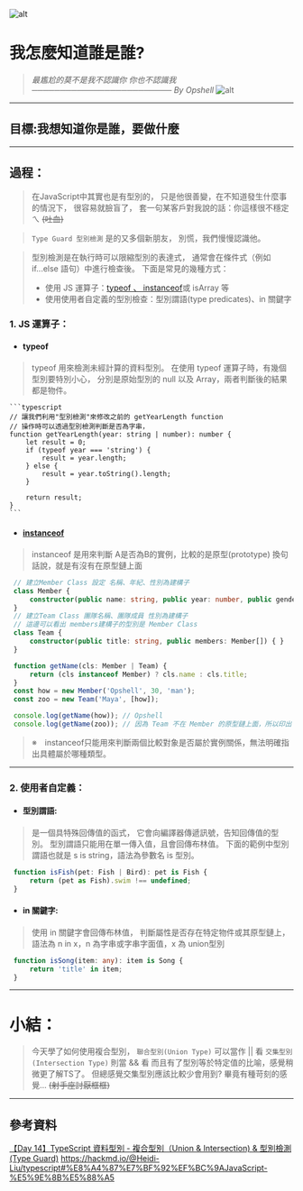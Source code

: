 ![alt](https://)

# 我怎麼知道誰是誰?
> *最尷尬的莫不是我不認識你*
> *你也不認識我*
> *───────────────────────── By Opshell*
![alt](https://)

---

## 目標:我想知道你是誰，要做什麼
---

## 過程：
   > 在JavaScript中其實也是有型別的，
   > 只是他很善變，在不知道發生什麼事的情況下，
   > 很容易就臉盲了，
   > 套一句某客戶對我說的話：你這樣很不穩定ㄟ ~~(吐血)~~

   > `Type Guard 型別檢測`
   > 是的又多個新朋友，
   > 別慌，我們慢慢認識他。

   > 型別檢測是在執行時可以限縮型別的表達式，
   > 通常會在條件式（例如if...else 語句）中進行檢查後。
   > 下面是常見的幾種方式：
   > - 使用 JS 運算子：[typeof 、 instanceof](https://medium.com/@mengchiang000/js%E5%9F%BA%E6%9C%AC%E8%A7%80%E5%BF%B5-typeof-vs-instanceof-4dcb89e315df)或 isArray 等
   > - 使用使用者自定義的型別檢查：型別謂語(type predicates)、in 關鍵字

   ### 1. JS 運算子：
   - #### typeof
   > typeof 用來檢測未經計算的資料型別。
   > 在使用 typeof 運算子時，有幾個型別要特別小心，
   > 分別是原始型別的 null 以及 Array，兩者判斷後的結果都是物件。

    ```typescript
    // 讓我們利用"型別檢測"來修改之前的 getYearLength function
    // 操作時可以透過型別檢測判斷是否為字串，
    function getYearLength(year: string | number): number {
        let result = 0;
        if (typeof year === 'string') {
            result = year.length;
        } else {
            result = year.toString().length;
        }

        return result;
    }
    ```
   - #### [instanceof](https://medium.com/%E6%89%8B%E5%AF%AB%E7%AD%86%E8%A8%98/javascript-instanceof-operator-implementation-ee8f40f9e3b6)
   > instanceof 是用來判斷 A是否為B的實例，比較的是原型(prototype)
   > 換句話說，就是有沒有在原型鏈上面
   ```typescript
    // 建立Member Class 設定 名稱、年紀、性別為建構子
    class Member {
        constructor(public name: string, public year: number, public gender: string) { }
    }
    // 建立Team Class 團隊名稱、團隊成員 性別為建構子
    // 這邊可以看出 members建構子的型別是 Member Class
    class Team {
        constructor(public title: string, public members: Member[]) { }
    }

    function getName(cls: Member | Team) {
        return (cls instanceof Member) ? cls.name : cls.title;
    }
    const how = new Member('Opshell', 30, 'man');
    const zoo = new Team('Maya', [how]);

    console.log(getName(how)); // Opshell
    console.log(getName(zoo)); // 因為 Team 不在 Member 的原型鏈上面，所以印出 Maya
   ```
   > ※　instanceof只能用來判斷兩個比較對象是否屬於實例關係，無法明確指出具體屬於哪種類型。
---
   ### 2. 使用者自定義：
   - #### 型別謂語:
   > 是一個具特殊回傳值的函式，
   > 它會向編譯器傳遞訊號，告知回傳值的型別。
   > 型別謂語只能用在單一傳入值，且會回傳布林值。
   > 下面的範例中型別謂語也就是 s is string，語法為參數名 is 型別。
   ```typescript
    function isFish(pet: Fish | Bird): pet is Fish {
        return (pet as Fish).swim !== undefined;
    }
   ```
   - #### in 關鍵字:
   > 使用 in 關鍵字會回傳布林值，
   > 判斷屬性是否存在特定物件或其原型鏈上，
   > 語法為 n in x，n 為字串或字串字面值，x 為 union型別
   ```typescript
    function isSong(item: any): item is Song {
        return 'title' in item;
    }
   ```
---
# 小結：
   > 今天學了如何使用複合型別，
   > `聯合型別(Union Type)` 可以當作 || 看
   > `交集型別(Intersection Type)` 則當 && 看
   > 而且有了型別等於特定值的比喻，感覺稍微更了解TS了。
   > 但總感覺交集型別應該比較少會用到?
   > 畢竟有種苛刻的感覺... ~~(射手座討厭框框)~~


---
## 參考資料
[【Day 14】TypeScript 資料型別 - 複合型別（Union & Intersection) & 型別檢測(Type Guard)](https://ithelp.ithome.com.tw/articles/10222470?sc=rss.iron)
https://hackmd.io/@Heidi-Liu/typescript#%E8%A4%87%E7%BF%92%EF%BC%9AJavaScript-%E5%9E%8B%E5%88%A5
